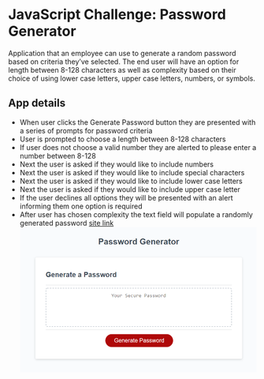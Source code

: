 # JavaScript Challenge: Password Generator

Application that an employee can use to generate a random password based on criteria they’ve selected. The end user will have an option for length between 8-128 characters as well as complexity based on their choice of using lower case letters, upper case letters, numbers, or symbols. 

## App details
- When user clicks the Generate Password button they are presented with a series of prompts for password criteria
- User is prompted to choose a length between 8-128 characters
- If user does not choose a valid number they are alerted to please enter a number between 8-128
- Next the user is asked if they would like to include numbers
- Next the user is asked if they would like to include special characters
- Next the user is asked if they would like to include lower case letters
- Next the user is asked if they would like to include upper case letter
- If the user declines all options they will be presented with an alert informing them one option is required
- After user has chosen complexity the text field will populate a randomly generated password
[site link](https://woodb58.github.io/password-generator/)
![password generator](./assets/images/Screenshot%202022-03-18%20172742.png)